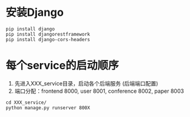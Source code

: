 # 安装Django

```shell
pip install django
pip install djangorestframework
pip install django-cors-headers
```

# 每个service的启动顺序

1. 先进入XXX_service目录，启动各个后端服务 (后端端口配置)
2. 端口分配：frontend 8000, user 8001, conference 8002, paper 8003

```shell
cd XXX_service/
python manage.py runserver 800X
```